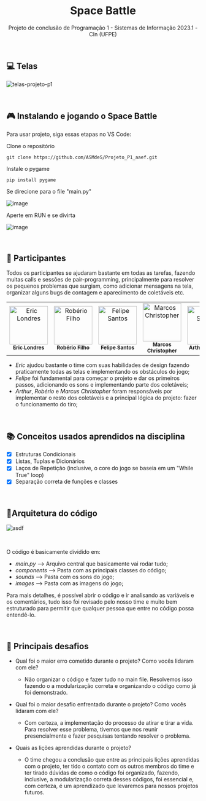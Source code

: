<h1 align="center"> Space Battle </h1>
<p align="center"> Projeto de conclusão de Programação 1 - Sistemas de Informação 2023.1 - CIn (UFPE)</p>

<br>

## 💻 Telas 
![telas-projeto-p1](https://github.com/ASMdeS/Projeto_P1_aaef/assets/107323497/ef05442c-c571-423e-b936-400e7f588f1d)

<br>

## 🎮 Instalando e jogando o Space Battle

Para usar projeto, siga essas etapas no VS Code:

Clone o repositório
```
git clone https://github.com/ASMdeS/Projeto_P1_aaef.git
```

Instale o pygame
```
pip install pygame
```
Se direcione para o file "main.py"
<br>

![image](https://github.com/ASMdeS/Projeto_P1_aaef/assets/107323497/4eb7d0ce-5433-4900-845c-084bc0e601c5)

Aperte em RUN e se divirta
<br>

![image](https://github.com/ASMdeS/Projeto_P1_aaef/assets/107323497/aecaa8ac-8fa3-44df-af1d-d1cd17c750bf)

<br>

## 🤝 Participantes
Todos os participantes se ajudaram bastante em todas as tarefas, fazendo muitas calls e sessões de pair-programming, principalmente para resolver os pequenos problemas que surgiam, como adicionar mensagens na tela, organizar alguns bugs de contagem e aparecimento de coletáveis etc. 
<br>
<table>
  <tr>
      <td align="center">
        <a href="#">
          <img src="https://avatars.githubusercontent.com/u/120422364?v=4" width="100px;" alt="Eric Londres"/><br>
          <sub>
            <b>Eric Londres</b>
          </sub>
        </a>
      </td>
      <td align="center">
        <a href="#">
          <img src="https://avatars.githubusercontent.com/u/107323497?v=4" width="100px;" alt="Robério Filho"/><br>
          <sub>
            <b> Robério Filho </b>
          </sub>
        </a>
      </td>
      <td align="center">
        <a href="#">
          <img src="https://avatars.githubusercontent.com/u/126965005?v=4" width="100px;" alt="Felipe Santos"/><br>
          <sub>
            <b>Felipe Santos </b>
          </sub>
        </a>
      </td>
      <td align="center">
        <a href="#">
          <img src="" width="100px;" alt="Marcos Christopher"/><br>
          <sub>
            <b> Marcos Christopher </b>
          </sub>
        </a>
      </td>
      <td align="center">
        <a href="#">
          <img src="https://avatars.githubusercontent.com/u/58530401?v=4" width="100px;" alt="Arthur Santos"/><br>
          <sub>
            <b> Arthur Santos </b>
          </sub>
        </a>
      </td>
    </tr>
</table>

- *Eric* ajudou bastante o time com suas habilidades de design fazendo praticamente todas as telas e implementando os obstáculos do jogo; 
- *Felipe* foi fundamental para começar o projeto e dar os primeiros passos, adicionando os sons e implementando parte dos coletáveis;
- *Arthur*, *Robério* e *Marcus Christopher* foram responsáveis por implementar o resto dos coletáveis e a principal lógica do projeto: fazer o funcionamento do tiro;

<br>

## 📚 Conceitos usados aprendidos na disciplina 
- [x] Estruturas Condicionais 
- [x] Listas, Tuplas e Dicionários  
- [x] Laços de Repetição (inclusive, o core do jogo se baseia em um "While True" loop)
- [x] Separação correta de funções e classes

<br> 

## 🧩Arquitetura do código 
  
![asdf](https://github.com/ASMdeS/Projeto_P1_aaef/assets/107323497/09c4197b-c6e6-42d7-81ba-2af925d8262e)

<br>

O código é basicamente dividido em: 
- *main.py* --> Arquivo central que basicamente vai rodar tudo;
- *components* --> Pasta com as principais classes do código; 
- *sounds* --> Pasta com os sons do jogo;
- *images* --> Pasta com as imagens do jogo;

Para mais detalhes, é possível abrir o código e ir analisando as variáveis e os comentários, tudo isso foi revisado pelo nosso time e muito bem estruturado para permitir que qualquer pessoa que entre no código possa entendê-lo.

<br> 

## 🧱 Principais desafios
- Qual foi o maior erro cometido durante o projeto? Como vocês lidaram com ele?
  - Não organizar o código e fazer tudo no main file. Resolvemos isso fazendo o a modularização correta e organizando o código como já foi demonstrado. 
  
- Qual foi o maior desafio enfrentado durante o projeto? Como vocês lidaram com ele?
  - Com certeza, a implementação do processo de atirar e tirar a vida. Para resolver esse problema, tivemos que nos reunir presencialmente e fazer pesquisas tentando resolver o problema.
  
- Quais as lições aprendidas durante o projeto?
  - O time chegou a conclusão que entre as principais lições aprendidas com o projeto, ter tido o contato com os outros membros do time e ter tirado dúvidas de como o código foi organizado, fazendo, inclusive, a modularização correta desses códigos, foi essencial e, com certeza, é um aprendizado que levaremos para nossos projetos futuros.
